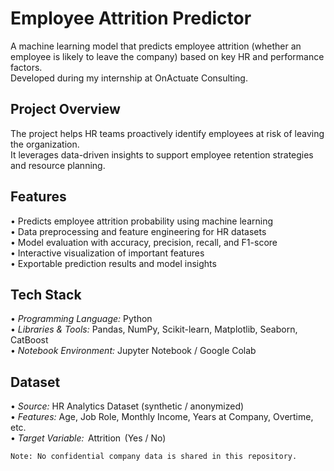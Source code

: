 # Employee Attrition Predictor

A machine learning model that predicts employee attrition (whether an employee is likely to leave the company) based on key HR and performance factors.  
Developed during my internship at OnActuate Consulting.

## Project Overview
The project helps HR teams proactively identify employees at risk of leaving the organization.  
It leverages data-driven insights to support employee retention strategies and resource planning.

## Features
•⁠  ⁠Predicts employee attrition probability using machine learning  
•⁠  ⁠Data preprocessing and feature engineering for HR datasets  
•⁠  ⁠Model evaluation with accuracy, precision, recall, and F1-score  
•⁠  ⁠Interactive visualization of important features  
•⁠  ⁠Exportable prediction results and model insights  

## Tech Stack
•⁠  ⁠*Programming Language:* Python  
•⁠  ⁠*Libraries & Tools:* Pandas, NumPy, Scikit-learn, Matplotlib, Seaborn, CatBoost  
•⁠  ⁠*Notebook Environment:* Jupyter Notebook / Google Colab  

## Dataset
•⁠  ⁠*Source:* HR Analytics Dataset (synthetic / anonymized)  
•⁠  ⁠*Features:* Age, Job Role, Monthly Income, Years at Company, Overtime, etc.  
•⁠  ⁠*Target Variable:* ⁠ Attrition ⁠ (Yes / No)

	⁠Note: No confidential company data is shared in this repository.
